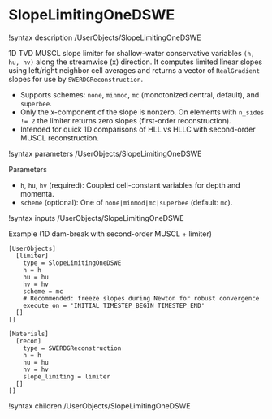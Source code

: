 # SlopeLimitingOneDSWE

!syntax description /UserObjects/SlopeLimitingOneDSWE

1D TVD MUSCL slope limiter for shallow-water conservative variables `(h, hu, hv)` along the
streamwise (x) direction. It computes limited linear slopes using left/right neighbor cell
averages and returns a vector of `RealGradient` slopes for use by `SWERDGReconstruction`.

- Supports schemes: `none`, `minmod`, `mc` (monotonized central, default), and `superbee`.
- Only the x-component of the slope is nonzero. On elements with `n_sides != 2` the limiter
  returns zero slopes (first-order reconstruction).
- Intended for quick 1D comparisons of HLL vs HLLC with second-order MUSCL reconstruction.

!syntax parameters /UserObjects/SlopeLimitingOneDSWE

Parameters

- `h`, `hu`, `hv` (required): Coupled cell-constant variables for depth and momenta.
- `scheme` (optional): One of `none|minmod|mc|superbee` (default: `mc`).

!syntax inputs /UserObjects/SlopeLimitingOneDSWE

Example (1D dam-break with second-order MUSCL + limiter)

```
[UserObjects]
  [limiter]
    type = SlopeLimitingOneDSWE
    h = h
    hu = hu
    hv = hv
    scheme = mc
    # Recommended: freeze slopes during Newton for robust convergence
    execute_on = 'INITIAL TIMESTEP_BEGIN TIMESTEP_END'
  []
[]

[Materials]
  [recon]
    type = SWERDGReconstruction
    h = h
    hu = hu
    hv = hv
    slope_limiting = limiter
  []
[]
```

!syntax children /UserObjects/SlopeLimitingOneDSWE
